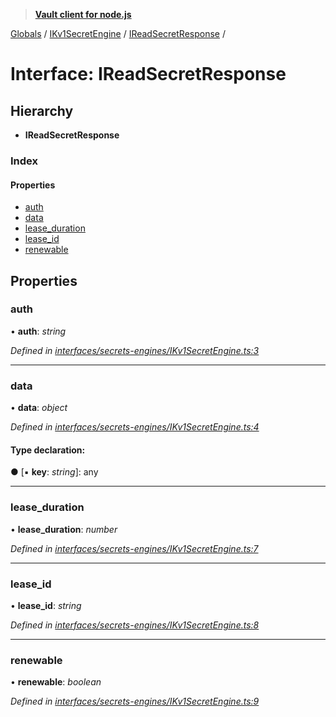 > **[Vault client for node.js](../README.md)**

[Globals](../globals.md) / [IKv1SecretEngine](../modules/ikv1secretengine.md) / [IReadSecretResponse](ikv1secretengine.ireadsecretresponse.md) /

# Interface: IReadSecretResponse

## Hierarchy

* **IReadSecretResponse**

### Index

#### Properties

* [auth](ikv1secretengine.ireadsecretresponse.md#auth)
* [data](ikv1secretengine.ireadsecretresponse.md#data)
* [lease_duration](ikv1secretengine.ireadsecretresponse.md#lease_duration)
* [lease_id](ikv1secretengine.ireadsecretresponse.md#lease_id)
* [renewable](ikv1secretengine.ireadsecretresponse.md#renewable)

## Properties

###  auth

• **auth**: *string*

*Defined in [interfaces/secrets-engines/IKv1SecretEngine.ts:3](https://github.com/theogravity/vault-tacular/blob/13bcf09/src/interfaces/secrets-engines/IKv1SecretEngine.ts#L3)*

___

###  data

• **data**: *object*

*Defined in [interfaces/secrets-engines/IKv1SecretEngine.ts:4](https://github.com/theogravity/vault-tacular/blob/13bcf09/src/interfaces/secrets-engines/IKv1SecretEngine.ts#L4)*

#### Type declaration:

● \[▪ **key**: *string*\]: any

___

###  lease_duration

• **lease_duration**: *number*

*Defined in [interfaces/secrets-engines/IKv1SecretEngine.ts:7](https://github.com/theogravity/vault-tacular/blob/13bcf09/src/interfaces/secrets-engines/IKv1SecretEngine.ts#L7)*

___

###  lease_id

• **lease_id**: *string*

*Defined in [interfaces/secrets-engines/IKv1SecretEngine.ts:8](https://github.com/theogravity/vault-tacular/blob/13bcf09/src/interfaces/secrets-engines/IKv1SecretEngine.ts#L8)*

___

###  renewable

• **renewable**: *boolean*

*Defined in [interfaces/secrets-engines/IKv1SecretEngine.ts:9](https://github.com/theogravity/vault-tacular/blob/13bcf09/src/interfaces/secrets-engines/IKv1SecretEngine.ts#L9)*